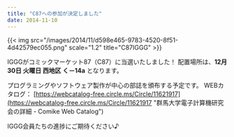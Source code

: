 ```yaml
---
title: "C87への参加が決定しました"
date: 2014-11-10
---
```


{{< img src="/images/2014/11/d598e465-9783-4520-8f51-4d42579ec055.png" scale="1.2" title="C87IGGG" >}}

IGGGがコミックマーケット87（C87）に当選いたしました！
配置場所は、**12月30日 火曜日 西地区 く－14a** となります。

プログラミングやソフトウェア製作が中心の部誌を頒布する予定です。
WEBカタログ：
[https://webcatalog-free.circle.ms/Circle/11621917](https://webcatalog-free.circle.ms/Circle/11621917 "群馬大学電子計算機研究会の詳細 - Comike Web Catalog")

IGGG会員たちの進捗にご期待ください♪
